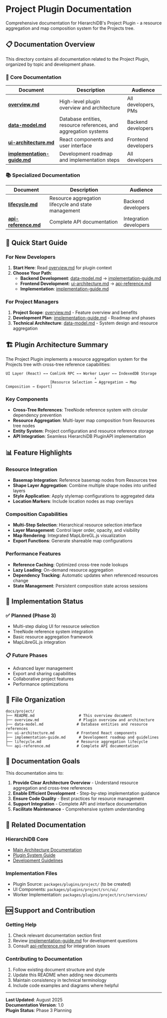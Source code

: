 # Project Plugin Documentation

Comprehensive documentation for HierarchiDB's Project Plugin - a resource aggregation and map composition system for the Projects tree.

## 📋 Documentation Overview

This directory contains all documentation related to the Project Plugin, organized by topic and development phase.

### 📖 Core Documentation

| Document | Description | Audience |
|----------|-------------|----------|
| **[overview.md](./overview.md)** | High-level plugin overview and architecture | All developers, PMs |
| **[data-model.md](./data-model.md)** | Database entities, resource references, and aggregation systems | Backend developers |
| **[ui-architecture.md](./ui-architecture.md)** | React components and user interface | Frontend developers |
| **[implementation-guide.md](./implementation-guide.md)** | Development roadmap and implementation steps | All developers |

### 📚 Specialized Documentation

| Document | Description | Audience |
|----------|-------------|----------|
| **[lifecycle.md](./lifecycle.md)** | Resource aggregation lifecycle and state management | Backend developers |
| **[api-reference.md](./api-reference.md)** | Complete API documentation | Integration developers |

## 🚀 Quick Start Guide

### For New Developers

1. **Start Here**: Read [overview.md](./overview.md) for plugin context
2. **Choose Your Path**:
   - **Backend Development**: [data-model.md](./data-model.md) → [implementation-guide.md](./implementation-guide.md)
   - **Frontend Development**: [ui-architecture.md](./ui-architecture.md) → [api-reference.md](./api-reference.md)
   - **Implementation**: [implementation-guide.md](./implementation-guide.md)

### For Project Managers

1. **Project Scope**: [overview.md](./overview.md) - Feature overview and benefits
2. **Development Plan**: [implementation-guide.md](./implementation-guide.md) - Roadmap and phases
3. **Technical Architecture**: [data-model.md](./data-model.md) - System design and resource aggregation

## 🏗️ Plugin Architecture Summary

The Project Plugin implements a resource aggregation system for the Projects tree with cross-tree reference capabilities:

```
UI Layer (React) ←→ Comlink RPC ←→ Worker Layer ←→ IndexedDB Storage
                                        ↓
                    [Resource Selection → Aggregation → Map Composition → Export]
```

### Key Components

- **Cross-Tree References**: TreeNode reference system with circular dependency prevention
- **Resource Aggregation**: Multi-layer map composition from Resources tree nodes
- **Entity System**: Project configuration and resource reference storage
- **API Integration**: Seamless HierarchiDB PluginAPI implementation

## 📊 Feature Highlights

### Resource Integration
- **Basemap Integration**: Reference basemap nodes from Resources tree
- **Shape Layer Aggregation**: Combine multiple shape nodes into unified layers
- **Style Application**: Apply stylemap configurations to aggregated data
- **Location Markers**: Include location nodes as map overlays

### Composition Capabilities
- **Multi-Step Selection**: Hierarchical resource selection interface
- **Layer Management**: Control layer order, opacity, and visibility
- **Map Rendering**: Integrated MapLibreGL.js visualization
- **Export Functions**: Generate shareable map configurations

### Performance Features
- **Reference Caching**: Optimized cross-tree node lookups
- **Lazy Loading**: On-demand resource aggregation
- **Dependency Tracking**: Automatic updates when referenced resources change
- **State Management**: Persistent composition state across sessions

## 🔧 Implementation Status

### ✅ Planned (Phase 3)
- Multi-step dialog UI for resource selection
- TreeNode reference system integration
- Basic resource aggregation framework
- MapLibreGL.js integration

### 📋 Future Phases
- Advanced layer management
- Export and sharing capabilities
- Collaborative project features
- Performance optimizations

## 📁 File Organization

```
docs/project/
├── README.md                    # This overview document
├── overview.md                  # Plugin overview and architecture
├── data-model.md               # Database entities and resource references
├── ui-architecture.md          # Frontend React components
├── implementation-guide.md      # Development roadmap and guidelines
├── lifecycle.md                # Resource aggregation lifecycle
└── api-reference.md            # Complete API documentation
```

## 🎯 Documentation Goals

This documentation aims to:

1. **Provide Clear Architecture Overview** - Understand resource aggregation and cross-tree references
2. **Enable Efficient Development** - Step-by-step implementation guidance
3. **Ensure Code Quality** - Best practices for resource management
4. **Support Integration** - Complete API and interface documentation
5. **Facilitate Maintenance** - Comprehensive system understanding

## 🔗 Related Documentation

### HierarchiDB Core
- [Main Architecture Documentation](../02-architecture-overview.md)
- [Plugin System Guide](../04-plugin-entity-system.md)
- [Development Guidelines](../05-dev-guidelines.md)

### Implementation Files
- Plugin Source: `packages/plugins/project/` (to be created)
- UI Components: `packages/plugins/project/src/ui/`
- Worker Implementation: `packages/plugins/project/src/services/`

## 🆘 Support and Contribution

### Getting Help
1. Check relevant documentation section first
2. Review [implementation-guide.md](./implementation-guide.md) for development questions
3. Consult [api-reference.md](./api-reference.md) for integration issues

### Contributing to Documentation
1. Follow existing document structure and style
2. Update this README when adding new documents
3. Maintain consistency in technical terminology
4. Include code examples and diagrams where helpful

---

**Last Updated**: August 2025  
**Documentation Version**: 1.0  
**Plugin Status**: Phase 3 Planning